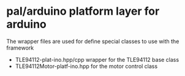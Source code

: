 # pal/arduino platform layer for arduino

The wrapper files are used for define special classes to use with the framework

* TLE94112-plat-ino.hpp/cpp wrapper for the TLE94112 base class
* TLE94112Motor-platf-ino.hpp for the motor control class

